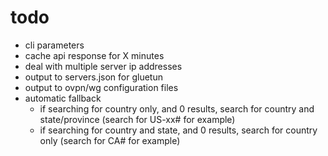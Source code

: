 # todo

- cli parameters
- cache api response for X minutes
- deal with multiple server ip addresses
- output to servers.json for gluetun
- output to ovpn/wg configuration files
- automatic fallback
    - if searching for country only, and 0 results, search for country and state/province (search for US-xx# for example)
    - if searching for country and state, and 0 results, search for country only (search for CA# for example)
    
